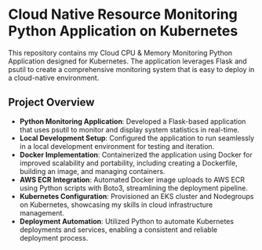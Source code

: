 # Cloud Native Resource Monitoring Python Application on Kubernetes

This repository contains my Cloud CPU & Memory Monitoring Python Application designed for Kubernetes. The application leverages Flask and psutil to create a comprehensive monitoring system that is easy to deploy in a cloud-native environment.

## Project Overview

- **Python Monitoring Application**: Developed a Flask-based application that uses psutil to monitor and display system statistics in real-time.
- **Local Development Setup**: Configured the application to run seamlessly in a local development environment for testing and iteration.
- **Docker Implementation**: Containerized the application using Docker for improved scalability and portability, including creating a Dockerfile, building an image, and managing containers.
- **AWS ECR Integration**: Automated Docker image uploads to AWS ECR using Python scripts with Boto3, streamlining the deployment pipeline.
- **Kubernetes Configuration**: Provisioned an EKS cluster and Nodegroups on Kubernetes, showcasing my skills in cloud infrastructure management.
- **Deployment Automation**: Utilized Python to automate Kubernetes deployments and services, enabling a consistent and reliable deployment process.
